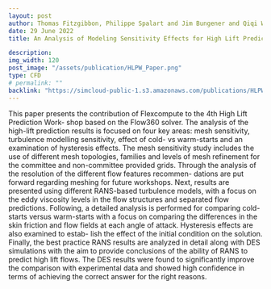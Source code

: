 ```yaml
---
layout: post
author: Thomas Fitzgibbon, Philippe Spalart and Jim Bungener and Qiqi Wang
date: 29 June 2022
title: An Analysis of Modeling Sensitivity Effects for High Lift Predictions using the Flow360 CFD Solver

description:
img_width: 120
post_image: "/assets/publication/HLPW_Paper.png"
type: CFD
# permalink: ""
backlink: "https://simcloud-public-1.s3.amazonaws.com/publications/HLPW4/HLPW_Paper.pdf"
---
```

This paper presents the contribution of Flexcompute to the 4th High Lift Prediction Work- shop based on the Flow360 solver. The analysis of the high-lift prediction results is focused on four key areas: mesh sensitivity, turbulence modelling sensitivity, effect of cold- vs warm-starts and an examination of hysteresis effects. The mesh sensitivity study includes the use of different mesh topologies, families and levels of mesh refinement for the committee and non-committee provided grids. Through the analysis of the resolution of the different flow features recommen- dations are put forward regarding meshing for future workshops. Next, results are presented using different RANS-based turbulence models, with a focus on the eddy viscosity levels in the flow structures and separated flow predictions. Following, a detailed analysis is performed for comparing cold-starts versus warm-starts with a focus on comparing the differences in the skin friction and flow fields at each angle of attack. Hysteresis effects are also examined to estab- lish the effect of the initial condition on the solution. Finally, the best practice RANS results are analyzed in detail along with DES simulations with the aim to provide conclusions of the ability of RANS to predict high lift flows. The DES results were found to significantly improve the comparison with experimental data and showed high confidence in terms of achieving the correct answer for the right reasons.
